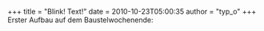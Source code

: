 +++
title = "Blink! Text!"
date = 2010-10-23T05:00:35
author = "typ_o"
+++
Erster Aufbau auf dem Baustelwochenende:

